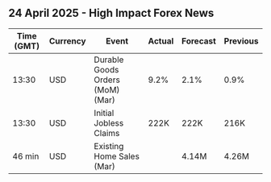 ## 24 April 2025 - High Impact Forex News

| Time (GMT) | Currency | Event | Actual | Forecast | Previous |
|------|----------|-------|--------|----------|----------|
| 13:30 | USD | Durable Goods Orders (MoM) (Mar) | 9.2% | 2.1% | 0.9% |
| 13:30 | USD | Initial Jobless Claims | 222K | 222K | 216K |
| 46 min | USD | Existing Home Sales (Mar) |  | 4.14M | 4.26M |
